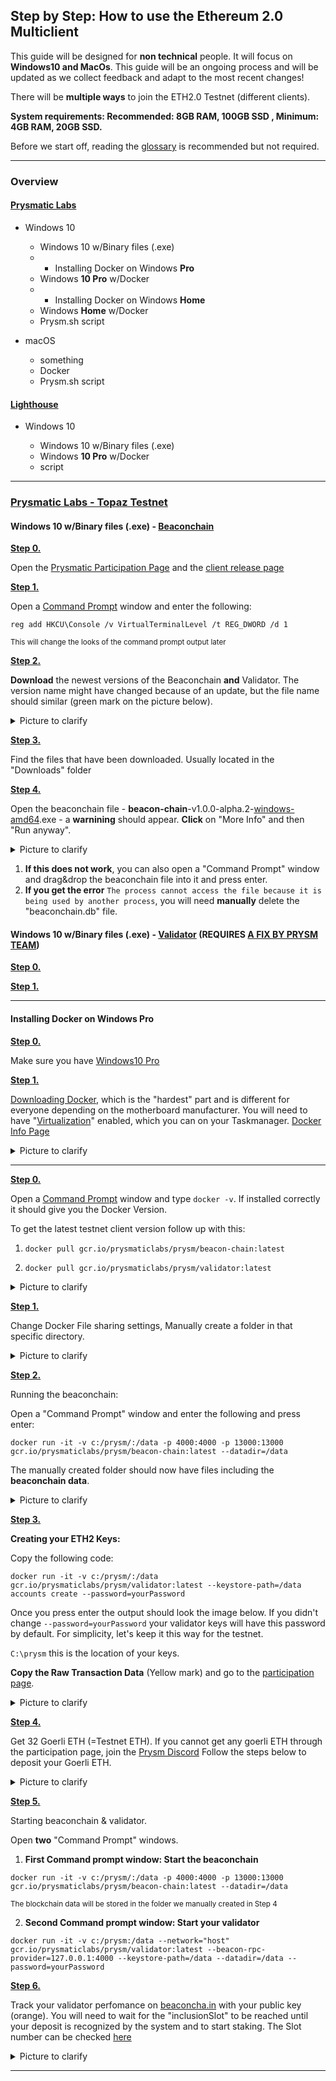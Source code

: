 ## Step by Step: How to use the Ethereum 2.0 Multiclient

This guide will be designed for **non technical** people. It will focus on **Windows10 and MacOs**. This guide will be an ongoing process and will be updated as we collect feedback and adapt to the most recent changes! 

There will be **multiple ways** to join the ETH2.0 Testnet (different clients).

**System requirements: Recommended: 8GB RAM, 100GB SSD , Minimum: 4GB RAM, 20GB SSD.**

Before we start off, reading the [glossary](https://kb.beaconcha.in/glossary) is recommended but not required.

---

### Overview

#### [Prysmatic Labs](https://prysmaticlabs.com/)

- Windows 10

    - Windows 10 w/Binary files (.exe)
    - - Installing Docker on Windows **Pro**
    - Windows **10 Pro** w/Docker 
    - - Installing Docker on Windows **Home**
    - Windows **Home** w/Docker
    - Prysm.sh script
    
- macOS

    - something
    - Docker
    - Prysm.sh script 
    
#### [Lighthouse](https://lighthouse.sigmaprime.io/)

- Windows 10

    - Windows 10 w/Binary files (.exe)
    - Windows **10 Pro** w/Docker
    - script
  
---
### [Prysmatic Labs - Topaz Testnet](https://prysmaticlabs.com/)

#### Windows 10 w/Binary files (.exe) - <ins>Beaconchain</ins>

<ins>**Step 0.**</ins> 

Open the [Prysmatic Participation Page](https://prylabs.net/participate) and the [client release page](https://github.com/prysmaticlabs/prysm/releases)

<ins>**Step 1.**</ins> 

Open a [Command Prompt](https://www.wikihow.com/Open-the-Command-Prompt-in-Windows) window and enter the following:

`reg add HKCU\Console /v VirtualTerminalLevel /t REG_DWORD /d 1`

<sub> This will change the looks of the command prompt output later </sub>

<ins>**Step 2.**</ins> 

**Download** the newest versions of the Beaconchain **and** Validator. The version name might have changed because of an update, but the file name should similar (green mark on the picture below).

<details>
  <summary>Picture to clarify</summary>
  
![Prysmatic_DownloadPage](https://user-images.githubusercontent.com/26490734/79451678-33b69c80-7fe7-11ea-80c8-b92c75fbb937.png)
</details>

<ins>**Step 3.**</ins> 

Find the files that have been downloaded. Usually located in the "Downloads" folder

<ins>**Step 4.**</ins> 

Open the beaconchain file - **beacon-chain**-v1.0.0-alpha.2-<ins>windows-amd64</ins>.exe - a **warnining** should appear. **Click** on "More Info" and then "Run anyway".

<details>
  <summary>Picture to clarify</summary>
  
![Prysmatic_DownloadWarning](https://user-images.githubusercontent.com/26490734/79451935-a1fb5f00-7fe7-11ea-875d-f443afe24b09.png) 
</details>

1. **If this does not work**, you can also open a "Command Prompt" window and drag&drop the beaconchain file into it and press enter.
2. **If you get the error** `The process cannot access the file because it is being used by another process`, you will need **manually** delete the "beaconchain.db" file.

#### Windows 10 w/Binary files (.exe) - <ins>Validator</ins> (REQUIRES [A FIX BY PRYSM TEAM](https://github.com/prysmaticlabs/prysm/issues/5456#issue-601128068))

<ins>**Step 0.**</ins> 

<!-- Make sure to have the Validator File as desribed [here, <ins>Step 1 and 2.</ins>](https://github.com/Buttaa/eth2-knowledge-base/blob/howToMultiClient/howToMulticlient.md#windows10) -->

<ins>**Step 1.**</ins> 

<!-- Open the validator file - **validator**-v1.0.0-alpha.2-<ins>windows</ins>-amd64 -->

---

#### Installing Docker on Windows **Pro**

<ins>**Step 0.**</ins>

Make sure you have [Windows10 Pro](https://support.microsoft.com/en-us/help/13443/windows-which-version-am-i-running)

<ins>**Step 1.**</ins>

[Downloading Docker](https://download.docker.com/win/stable/Docker%20Desktop%20Installer.exe), which is the "hardest" part and is different for everyone depending on the motherboard manufacturer. You will need to have "[Virtualization](https://docs.docker.com/docker-for-windows/troubleshoot/#virtualization-must-be-enabled)" enabled, which you can on your Taskmanager. [Docker Info Page](https://docs.docker.com/docker-for-windows/install/)

<details>
  <summary>Picture to clarify</summary>
  
![virtualization](https://user-images.githubusercontent.com/26490734/79853838-dba5de80-83c8-11ea-9fbf-d640c4bb1980.png)
</details>

---

<ins>**Step 0.**</ins>

Open a [Command Prompt](https://www.wikihow.com/Open-the-Command-Prompt-in-Windows) window and type `docker -v`. If installed correctly it should give you the Docker Version.

To get the latest testnet client version follow up with this:

1. `docker pull gcr.io/prysmaticlabs/prysm/beacon-chain:latest`

2. `docker pull gcr.io/prysmaticlabs/prysm/validator:latest`

<details>
  <summary>Picture to clarify</summary>
  
 ![pullValidator](https://user-images.githubusercontent.com/26490734/79550092-2efdf100-8098-11ea-948f-84cc150a2251.png)
</details>


<ins>**Step 1.**</ins>

Change Docker File sharing settings, Manually create a folder in that specific directory.

<details>
  <summary>Picture to clarify</summary>
  
 ![dockerWindows](https://user-images.githubusercontent.com/26490734/79551080-7c2e9280-8099-11ea-8886-0b739b7d12c1.png) 
</details>

<ins>**Step 2.**</ins>

Running the beaconchain:

Open a "Command Prompt" window and enter the following and press enter:

`docker run -it -v c:/prysm/:/data -p 4000:4000 -p 13000:13000 gcr.io/prysmaticlabs/prysm/beacon-chain:latest --datadir=/data`

The manually created folder should now have files including the **beaconchain data**.

<details>
  <summary>Picture to clarify</summary>
  
 ![installingBeacon](https://user-images.githubusercontent.com/26490734/79552684-a1240500-809b-11ea-9e84-8841cc4caba2.png)
</details>

<ins>**Step 3.**</ins>

**Creating your ETH2 Keys:**

Copy the following code: 

`docker run -it -v c:/prysm/:/data gcr.io/prysmaticlabs/prysm/validator:latest --keystore-path=/data accounts create --password=yourPassword`

Once you press enter the output should look the image below. If you didn't change `--password=yourPassword` your validator keys will have this password by default. For simplicity, let's keep it this way for the testnet.

`C:\prysm` this is the location of your keys.

**Copy the Raw Transaction Data** (Yellow mark) and go to the [participation page](https://prylabs.net/participate).

<details>
  <summary>Picture to clarify</summary>
  
![keyCreation](https://user-images.githubusercontent.com/26490734/79857621-59b8b400-83ce-11ea-9bb5-6b5f0ba9ac7e.png)
</details>

<ins>**Step 4.**</ins>

Get 32 Goerli ETH (=Testnet ETH). If you cannot get any goerli ETH through the participation page, join the [Prysm Discord](https://discord.gg/wJW7Rjk) Follow the steps below to deposit your Goerli ETH.

<details>
  <summary>Picture to clarify</summary>
  
![Participation](https://user-images.githubusercontent.com/26490734/79573699-53b98f00-80bf-11ea-8c7c-4092778bab7d.png)
</details>

<ins>**Step 5.**</ins>

Starting beaconchain & validator. 

Open **two** "Command Prompt" windows.

1. **First Command prompt window: Start the beaconchain**

`docker run -it -v c:/prysm/:/data -p 4000:4000 -p 13000:13000 gcr.io/prysmaticlabs/prysm/beacon-chain:latest --datadir=/data`

<sub> The blockchain data will be stored in the folder we manually created in Step 4 </sub>

2. **Second Command prompt window: Start your validator**

`docker run -it -v c:/prysm:/data --network="host" gcr.io/prysmaticlabs/prysm/validator:latest --beacon-rpc-provider=127.0.0.1:4000 --keystore-path=/data --datadir=/data --password=yourPassword`

<ins>**Step 6.**</ins>

Track your validator perfomance on [beaconcha.in](https://beaconcha.in/dashboard?validators=) with your public key (orange). You will need to wait for the "inclusionSlot" to be reached until your deposit is recognized by the system and to start staking. The Slot number can be checked [here](https://beaconcha.in/blocks)

<details>
  <summary>Picture to clarify</summary>
  
  ![Validator&beaconcha.in](https://user-images.githubusercontent.com/26490734/79860463-fda45e80-83d2-11ea-8b71-05a112117f18.png)

</details>

---



